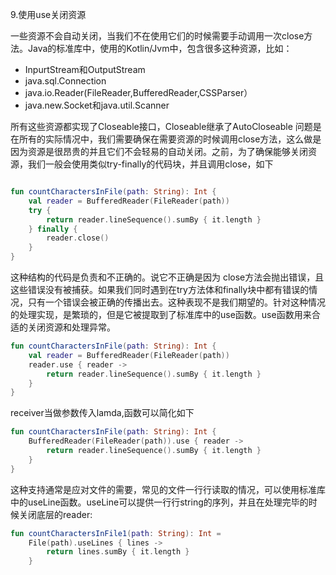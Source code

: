 9.使用use关闭资源

一些资源不会自动关闭，当我们不在使用它们的时候需要手动调用一次close方法。Java的标准库中，使用的Kotlin/Jvm中，包含很多这种资源，比如：

- InpurtStream和OutputStream
- java.sql.Connection
- java.io.Reader(FileReader,BufferedReader,CSSParser）
- java.new.Socket和java.util.Scanner

所有这些资源都实现了Closeable接口，Closeable继承了AutoCloseable
问题是在所有的实际情况中，我们需要确保在需要资源的时候调用close方法，这么做是因为资源是很昂贵的并且它们不会轻易的自动关闭。之前，为了确保能够关闭资源，我们一般会使用类似try-finally的代码块，并且调用close，如下

```kotlin

fun countCharactersInFile(path: String): Int {
    val reader = BufferedReader(FileReader(path))
    try {
        return reader.lineSequence().sumBy { it.length }
    } finally {
        reader.close()
    }
}
```
这种结构的代码是负责和不正确的。说它不正确是因为 close方法会抛出错误，且这些错误没有被捕获。如果我们同时遇到在try方法体和finally块中都有错误的情况，只有一个错误会被正确的传播出去。这种表现不是我们期望的。针对这种情况的处理实现，是繁琐的，但是它被提取到了标准库中的use函数。use函数用来合适的关闭资源和处理异常。

```kotlin
fun countCharactersInFile(path: String): Int {
    val reader = BufferedReader(FileReader(path))
    reader.use { reader ->
        return reader.lineSequence().sumBy { it.length }
    }
}
```

receiver当做参数传入lamda,函数可以简化如下

```kotlin
fun countCharactersInFile(path: String): Int {
    BufferedReader(FileReader(path)).use { reader ->
        return reader.lineSequence().sumBy { it.length }
    }
}
```

这种支持通常是应对文件的需要，常见的文件一行行读取的情况，可以使用标准库中的useLine函数。useLine可以提供一行行string的序列，并且在处理完毕的时候关闭底层的reader:

```kotlin
fun countCharactersInFile1(path: String): Int =
    File(path).useLines { lines ->
        return lines.sumBy { it.length }
    }
```
